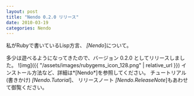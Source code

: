 ```yaml
---
layout: post
title: "Nendo 0.2.0 リリース"
date: 2010-03-19
categories: Nendo
---
```

私がRubyで書いているLisp方言、 *[Nendo*]について。

多少は遊べるようになってきたので、バージョン 0.2.0 としてリリースしました。
![img]({{ "/assets/images/rubygems_icon_128.png" | relative_url }})
インストール方法など、詳細は*[Nendo*]を参照してください。
チュートリアル(書きかけ) *[Nendo.Tutorial*]、 リリースノート *[Nendo.ReleaseNote*]もあわせて御覧ください。
